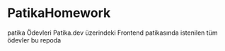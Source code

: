 # PatikaHomework
patika Ödevleri
Patika.dev üzerindeki Frontend patikasında istenilen tüm ödevler bu repoda
